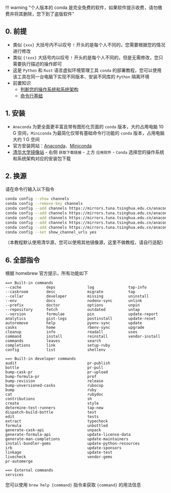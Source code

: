 !!! warning "个人版本的 conda 是完全免费的软件，如果软件提示收费，请勿缴费并将其删除，您下到了盗版软件"

## 0. 前提  
- 类似 `{xxx}` 大括号内不以叹号 `!` 开头的是每个人不同的，您需要根据您的情况进行修改  
- 类似 `{!xxx}` 大括号内以叹号 `!` 开头的是每个人不同的，但是无需修改，您只需要执行描述的操作即可  
- 这是 `Python` 和 `Rust` 语言虚拟环境管理工具 `conda` 的部署教程，您可以使用该工具在同一台电脑下实现不同版本、安装不同库的 `Python` 隔离环境
- 前置知识  
    - [判断您的操作系统和系统架构](../计算机基础/判断您的操作系统和系统架构.md)  
    - [命令行基础](../计算机基础/命令行基础.md)  

## 1. 安装
- `Anaconda` 为更全面更丰富且带有图形化页面的 `conda` 版本，大约占用电脑 10 G 空间，`Miniconda` 为最简化仅带有基础命令行功能的 `conda` 版本，占用电脑大约 1 G 空间
- 官方安装网站：[Anaconda](https://www.anaconda.com/download/success)、[Miniconda](https://docs.anaconda.com/free/miniconda/index.html)
- [清华大学镜像站](https://mirrors.tuna.tsinghua.edu.cn/) - 右侧 `获取下载链接` - 上方 `应用软件` - `Conda` 选择您的操作系统和系统架构对应的安装包下载

## 2. 换源
请在命令行输入以下指令  
```bash
conda config --show channels
conda config --remove-key channels
conda config --add channels https://mirrors.tuna.tsinghua.edu.cn/anaconda/pkgs/main
conda config --add channels https://mirrors.tuna.tsinghua.edu.cn/anaconda/pkgs/free
conda config --add channels https://mirrors.tuna.tsinghua.edu.cn/anaconda/pkgs/r
conda config --add channels https://mirrors.tuna.tsinghua.edu.cn/anaconda/pkgs/pro
conda config --add channels https://mirrors.tuna.tsinghua.edu.cn/anaconda/pkgs/msys2
conda config --set show_channel_urls yes
```
（本教程默认使用清华源，您可以使用其他镜像源，这里不做教程，请自行适配）  

## 6. 全部指令  
根据 homebrew 官方提示，所有功能如下  
```
==> Built-in commands
--cache           deps              log               tap-info
--caskroom        desc              migrate           tap
--cellar          developer         missing           uninstall
--env             docs              nodenv-sync       unlink
--prefix          doctor            options           unpin
--repository      fetch             outdated          untap
--version         formulae          pin               update-report
analytics         gist-logs         postinstall       update-reset
autoremove        help              pyenv-sync        update
casks             home              rbenv-sync        upgrade
cleanup           info              readall           uses
command           install           reinstall         vendor-install
commands          leaves            search
completions       link              setup-ruby
config            list              shellenv

==> Built-in developer commands
audit                               pr-publish
bottle                              pr-pull
bump-cask-pr                        pr-upload
bump-formula-pr                     prof
bump-revision                       release
bump-unversioned-casks              rubocop
bump                                ruby
cat                                 rubydoc
contributions                       sh
create                              style
determine-test-runners              tap-new
dispatch-build-bottle               test
edit                                tests
extract                             typecheck
formula                             unbottled
generate-cask-api                   unpack
generate-formula-api                update-license-data
generate-man-completions            update-maintainers
install-bundler-gems                update-python-resources
irb                                 update-sponsors
linkage                             update-test
livecheck                           vendor-gems
pr-automerge

==> External commands
services
```
您可以使用 `brew help {command}` 指令来获取 `{command}` 的用法信息  
